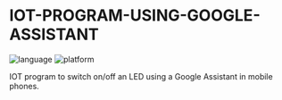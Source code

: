 # IOT-PROGRAM-USING-GOOGLE-ASSISTANT

![language](https://img.shields.io/badge/language-embedded%20C-blue.svg)
![platform](https://img.shields.io/badge/platform-arduino-9cf.svg)

IOT program to switch on/off an LED using a Google Assistant in mobile phones.
